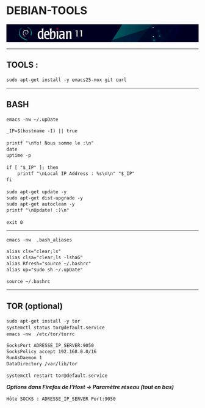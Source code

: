 #   DEBIAN-TOOLS
![screenshot0](IMG/debian-logo.png)  
___

##  TOOLS :
`sudo apt-get install -y emacs25-nox git curl`
___

##  BASH
`emacs -nw ~/.upDate`

    _IP=$(hostname -I) || true

    printf "\nYo! Nous somme le :\n"
    date
    uptime -p

    if [ "$_IP" ]; then
        printf "\nLocal IP Address : %s\n\n" "$_IP"
    fi

    sudo apt-get update -y
    sudo apt-get dist-upgrade -y
    sudo apt-get autoclean -y
    printf "\nUpdate! :)\n"

    exit 0
___

`emacs -nw  .bash_aliases`

    alias cls="clear;ls"
    alias clsa="clear;ls -lshaG"
    alias Rfresh="source ~/.bashrc"
    alias up="sudo sh ~/.upDate"
`source ~/.bashrc`
___

##  TOR (optional)
`sudo apt-get install -y tor`  
`systemctl status tor@default.service`  
`emacs -nw  /etc/tor/torrc`

    SocksPort ADRESSE_IP_SERVER:9050
    SocksPolicy accept 192.168.0.0/16
    RunAsDaemon 1
    DataDirectory /var/lib/tor

`systemctl restart tor@default.service`

***Options dans Firefox de l'Host -> Paramètre réseau (tout en bas)***  

    Hôte SOCKS : ADRESSE_IP_SERVER Port:9050
